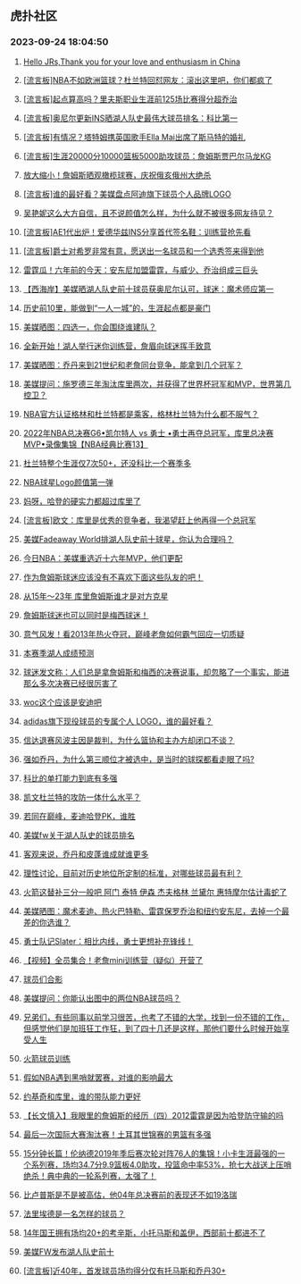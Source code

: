 ## 虎扑社区 
### 2023-09-24 18:04:50

1. [Hello JRs,Thank you for your love and enthusiasm in China](https://bbs.hupu.com/62207703.html)

2. [[流言板]NBA不如欧洲篮球？杜兰特回怼网友：滚出这里吧，你们都疯了](https://bbs.hupu.com/62207887.html)

3. [[流言板]起点算高吗？里夫斯职业生涯前125场比赛得分超乔治](https://bbs.hupu.com/62206571.html)

4. [[流言板]奥尼尔更新INS晒湖人队史最伟大球员排名：科比第一](https://bbs.hupu.com/62206506.html)

5. [[流言板]有情况？塔特姆携英国歌手Ella Mai出席了斯马特的婚礼](https://bbs.hupu.com/62206367.html)

6. [[流言板]生涯20000分10000篮板5000助攻球员：詹姆斯贾巴尔马龙KG](https://bbs.hupu.com/62206891.html)

7. [放大缩小！詹姆斯晒观橄榄球赛，庆祝俄亥俄州大绝杀](https://bbs.hupu.com/62207412.html)

8. [[流言板]谁的最好看？美媒盘点阿迪旗下球员个人品牌LOGO](https://bbs.hupu.com/62207266.html)

9. [吴艳妮这么大方自信，且不说颜值怎么样，为什么就不被很多网友待见？](https://bbs.hupu.com/62207528.html)

10. [[流言板]AE1代出炉！爱德华兹INS分享首代签名鞋：训练营抢先看](https://bbs.hupu.com/62206186.html)

11. [[流言板]爵士对希罗非常有意，愿送出一名球员和一个选秀签来得到他](https://bbs.hupu.com/62206174.html)

12. [雷霆瓜！六年前的今天：安东尼加盟雷霆，与威少、乔治组成三巨头](https://bbs.hupu.com/62209921.html)

13. [【西海岸】美媒晒湖人队史前十球员获奥尼尔认可，球迷：魔术师应第一](https://bbs.hupu.com/62207591.html)

14. [历史前10里，能做到“一人一城”的，生涯起点都是豪门](https://bbs.hupu.com/62207790.html)

15. [美媒晒图：四选一，你会围绕谁建队？](https://bbs.hupu.com/62208333.html)

16. [全新开始！湖人举行迷你训练营，詹眉向球迷挥手致意](https://bbs.hupu.com/62210236.html)

17. [美媒晒图：乔丹来到21世纪和老詹同台竞争，能拿到几个冠军？](https://bbs.hupu.com/62209875.html)

18. [美媒提问：施罗德三年淘汰库里两次，并获得了世界杯冠军和MVP，世界第几控卫？](https://bbs.hupu.com/62208928.html)

19. [NBA官方认证格林和杜兰特都是乘客，格林杜兰特为什么都不服气？](https://bbs.hupu.com/62209882.html)

20. [2022年NBA总决赛G6•凯尔特人 vs 勇士 •勇士再夺总冠军，库里总决赛MVP•录像集锦【NBA经典比赛13】](https://bbs.hupu.com/62208722.html)

21. [杜兰特整个生涯仅7次50+，还没科比一个赛季多](https://bbs.hupu.com/62209549.html)

22. [NBA球星Logo颜值第一弹](https://bbs.hupu.com/62208978.html)

23. [妈呀，哈登的硬实力都超过库里了](https://bbs.hupu.com/62209932.html)

24. [[流言板]欧文：库里是优秀的竞争者，我渴望赶上他再得一个总冠军](https://bbs.hupu.com/62210203.html)

25. [美媒Fadeaway World排湖人队史前十球星，你认为合理吗？](https://bbs.hupu.com/62209742.html)

26. [今日NBA：美媒重选近十六年MVP，他们更配](https://bbs.hupu.com/62209449.html)

27. [作为詹姆斯球迷应该没有不喜欢下面这些队友的吧！](https://bbs.hupu.com/62209748.html)

28. [从15年～23年 库里詹姆斯谁才是对方克星](https://bbs.hupu.com/62209985.html)

29. [詹姆斯球迷也可以同时是梅西球迷！](https://bbs.hupu.com/62209944.html)

30. [意气风发！看2013年热火夺冠，巅峰老詹如何霸气回应一切质疑](https://bbs.hupu.com/62210001.html)

31. [本赛季湖人成绩预测](https://bbs.hupu.com/62209191.html)

32. [球迷发文称：人们总是拿詹姆斯和梅西的决赛说事，却忽略了一个事实，能进那么多次决赛已经很厉害了](https://bbs.hupu.com/62209680.html)

33. [woc这个应该是安迪吧](https://bbs.hupu.com/62209334.html)

34. [adidas旗下现役球员的专属个人 LOGO，谁的最好看？](https://bbs.hupu.com/62209536.html)

35. [信达退赛风波主因是裁判，为什么篮协和主办方却闭口不谈？](https://bbs.hupu.com/62209400.html)

36. [强如乔丹，为什么第三顺位才被选中，是当时的球探都看走眼了吗?](https://bbs.hupu.com/62209670.html)

37. [科比的单打能力到底有多强](https://bbs.hupu.com/62208992.html)

38. [凯文杜兰特的攻防一体什么水平？](https://bbs.hupu.com/62209276.html)

39. [若同在巅峰，麦迪哈登PK，谁胜](https://bbs.hupu.com/62209281.html)

40. [美媒fw关于湖人队史的球员排名](https://bbs.hupu.com/62209752.html)

41. [客观来说，乔丹和皮蓬谁成就谁更多](https://bbs.hupu.com/62209722.html)

42. [理性讨论，目前对历史地位所定制的标准，对哪些球员最有利？](https://bbs.hupu.com/62209436.html)

43. [火箭这替补三分一般吧 阿门 泰特 伊森  杰夫格林 兰黛尔  惠特摩尔估计毒蛇了](https://bbs.hupu.com/62208996.html)

44. [美媒晒图：魔术麦迪、热火巴特勒、雷霆保罗乔治和纽约安东尼，去掉一个最差的你选谁？](https://bbs.hupu.com/62209606.html)

45. [勇士队记Slater：相比内线，勇士更想补充锋线！](https://bbs.hupu.com/62209074.html)

46. [【视频】全员集合！老詹mini训练营（疑似）开营了](https://bbs.hupu.com/62208924.html)

47. [球员们合影](https://bbs.hupu.com/62209585.html)

48. [美媒提问：你能认出图中的两位NBA球员吗？](https://bbs.hupu.com/62209541.html)

49. [兄弟们，有些同事以前学习很苦，也考了不错的大学，找到一份不错的工作，但感觉他们是加班狂工作狂，到了四十几还是这样，那他们要什么时候开始享受人生](https://bbs.hupu.com/62209397.html)

50. [火箭球员训练](https://bbs.hupu.com/62209583.html)

51. [假如NBA遇到黑哨就罢赛，对谁的影响最大](https://bbs.hupu.com/62209307.html)

52. [约基奇和库里，谁的带队能力更好](https://bbs.hupu.com/62208957.html)

53. [【长文慎入】我眼里的詹姆斯的经历（四）2012雷霆是因为哈登防守输的吗](https://bbs.hupu.com/62209097.html)

54. [最后一次国际大赛淘汰赛！土耳其世锦赛的男篮有多强](https://bbs.hupu.com/62209013.html)

55. [15分钟长篇！伦纳德2019年季后赛次轮对阵76人的集锦！小卡生涯最强的一个系列赛，场均34.7分9.9篮板4.0助攻，投篮命中率53%，抢七大战送上压哨绝杀！典中典的一轮系列赛，太强了！](https://bbs.hupu.com/62206011.html)

56. [比卢普斯是不是被高估，他04年总决赛前的表现还不如19洛瑞](https://bbs.hupu.com/62209086.html)

57. [法里埃德是一名怎样的球员？](https://bbs.hupu.com/62209063.html)

58. [14年国王拥有场均20+的考辛斯，小托马斯和盖伊，西部前十都进不了](https://bbs.hupu.com/62209096.html)

59. [美媒FW发布湖人队史前十](https://bbs.hupu.com/62206501.html)

60. [[流言板]近40年，首发球员场均得分仅有托马斯和乔丹30+](https://bbs.hupu.com/62206658.html)

